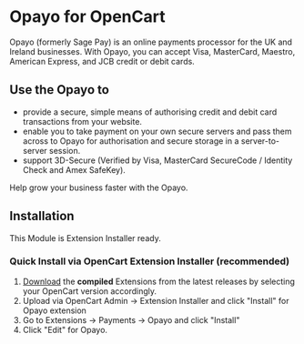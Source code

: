 # Opayo for OpenCart

Opayo (formerly Sage Pay) is an online payments processor for the UK and Ireland businesses. With Opayo, you can accept Visa, MasterCard, Maestro, American Express, and JCB credit or debit cards.

## Use the Opayo to
- provide a secure, simple means of authorising credit and debit card transactions from your website.
- enable you to take payment on your own secure servers and pass them across to Opayo for authorisation and secure storage in a server-to-server session.
- support 3D-Secure (Verified by Visa, MasterCard SecureCode / Identity Check and Amex SafeKey).

Help grow your business faster with the Opayo.

## Installation
This Module is Extension Installer ready.

### Quick Install via OpenCart Extension Installer (recommended)
1. [Download](https://github.com/Dreamvention/opayo/releases) the **compiled** Extensions from the latest releases by selecting your OpenCart version accordingly.
2. Upload via OpenCart Admin -> Extension Installer and click "Install" for Opayo extension
3. Go to Extensions -> Payments -> Opayo and click "Install"
4. Click "Edit" for Opayo.
